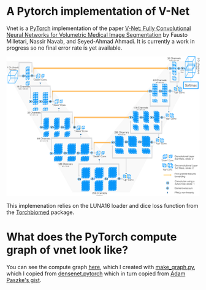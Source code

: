 # A Pytorch implementation of V-Net

Vnet is a [PyTorch](http://pytorch.org/) implementation of the
paper [V-Net: Fully Convolutional Neural Networks for Volumetric Medical Image Segmentation](https://arxiv.org/abs/1606.04797)
by Fausto Milletari, Nassir Navab, and Seyed-Ahmad Ahmadi.
It is currently a work in progress so no final error rate is yet
available.

![](images/diagram.png)

This implemenation relies on the LUNA16 loader and dice loss function from
the [Torchbiomed](https://github.com/mattmacy/torchbiomed) package.

# What does the PyTorch compute graph of vnet look like?

You can see the compute graph [here](images/vnet.png),
which I created with [make_graph.py](https://github.com/mattmacy/vnet.pytorch/blob/master/make_graph.py),
which I copied from [densenet.pytorch](https://github.com/bamos/densenet.pytorch) which in turn copied
from [Adam Paszke's gist](https://gist.github.com/apaszke/01aae7a0494c55af6242f06fad1f8b70).
